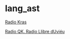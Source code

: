 # lang_ast

[Radio Kras](http://giss.tv:8000/RadioKras.mp3?n=7c07827755185918ca92)

[Radio QK. Radio Llibre dUviéu](http://52.16.104.57:8000/radioqk_master.mp3?n=4dd4e8efce9e7c3cf643)

